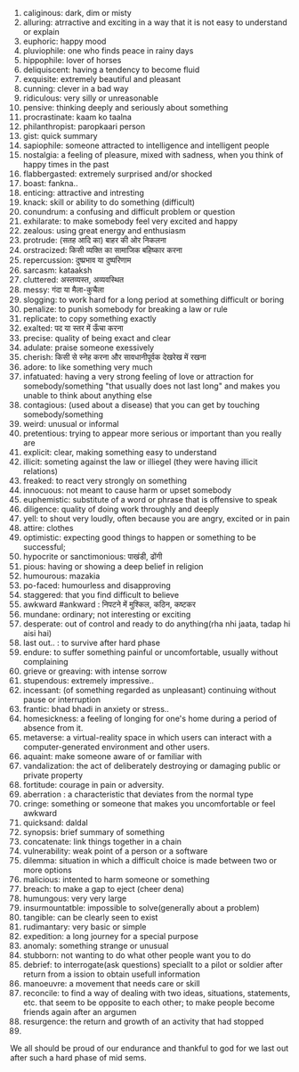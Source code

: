 1.   caliginous: dark, dim or misty
2.  alluring: atrractive and exciting in a way that it is not easy to understand or explain
3.  euphoric: happy mood
4.  pluviophile: one who finds peace in rainy days
5.  hippophile: lover of horses
6.  deliquiscent: having a tendency to become fluid
7.  exquisite: extremely beautiful and pleasant
8.  cunning: clever in a bad way
9.  ridiculous: very silly or unreasonable
10.  pensive: thinking deeply and seriously about something
11.  procrastinate: kaam ko taalna
12.  philanthropist: paropkaari person
13.  gist: quick summary
14.  sapiophile: someone attracted to intelligence and intelligent people
15.  nostalgia: a feeling of pleasure, mixed with sadness, when you think of happy times in the past
16.  flabbergasted: extremely surprised and/or shocked
17.  boast: fankna..
18.  enticing: attractive and intresting
19.  knack: skill or ability to do something (difficult)
20.  conundrum: a confusing and difficult problem or question
21.  exhilarate: to make somebody feel very excited and happy
22.  zealous: using great energy and enthusiasm
23.  protrude: (सतह आदि का) बाहर की ओर निकलना
24.  orstracized: किसी व्यक्ति का सामाजिक बहिष्‍कार करना
25.  repercussion: दुष्‍प्रभाव या दुष्‍परिणाम
26.  sarcasm: kataaksh
27.  cluttered: अस्‍तव्‍यस्‍त, अव्‍यवस्थित
28.  messy: गंदा या मैला-कुचैला
29.  slogging: to work hard for a long period at something difficult or boring
30.  penalize: to punish somebody for breaking a law or rule
31.  replicate: to copy something exactly
32.  exalted: पद या स्‍तर में ऊँचा करना
33.  precise: quality of being exact and clear
34.  adulate: praise someone exessively
35.  cherish: किसी से स्‍नेह करना और सावधानीपूर्वक देखरेख में रखना
36.  adore: to like something very much
37.  infatuated: having a very strong feeling of love or attraction for somebody/something "that usually does not last long" and makes you unable to think about anything else
38.  contagious: (used about a disease) that you can get by touching somebody/something
39.  weird: unusual or informal
40.  pretentious: trying to appear more serious or important than you really are
41.  explicit: clear, making something easy to understand
42.  illicit: someting against the law or illiegel (they were having illicit relations)
43.  freaked: to react very strongly on something
44.  innocuous: not meant to cause harm or upset somebody
45.  euphemistic: substitute of a word or phrase that is offensive to speak
46.  diligence: quality of doing work throughly and deeply
47.  yell: to shout very loudly, often because you are angry, excited or in pain
48.  attire: clothes
49. optimistic: expecting good things to happen or something to be successful;
50. hypocrite or sanctimonious:  पाखंडी, ढोंगी
51.  pious: having or showing a deep belief in religion
52.  humourous: mazakia
53.  po-faced: humourless and disapproving
54.  staggered: that you find difficult to believe
55.  awkward #ankward : निपटने में मुश्किल, कठिन, कष्‍टकर
56.  mundane: ordinary; not interesting or exciting
57.  desperate: out of control and ready to do anything(rha nhi jaata, tadap hi aisi hai)
58.  last out.. : to survive after hard phase
59.  endure: to suffer something painful or uncomfortable, usually without complaining
60.  grieve or greaving: with intense sorrow
61.  stupendous: extremely impressive..
62.  incessant: (of something regarded as unpleasant) continuing without pause or interruption
63.  frantic: bhad bhadi in anxiety or stress..
64.  homesickness: a feeling of longing for one's home during a period of absence from it.
65.  metaverse: a virtual-reality space in which users can interact with a computer-generated environment and other users.
66.  aquaint: make someone aware of or familiar with
67.  vandalization: the act of deliberately destroying or damaging public or private property
68.  fortitude: courage in pain or adversity.
69.  aberration : a characteristic that deviates from the normal type
70.  cringe: something or someone that makes you uncomfortable or feel awkward
71.  quicksand: daldal
72.  synopsis: brief summary of something
73.   concatenate: link things together in a chain
74.  vulnerability: weak point of a person or a software
75.  dilemma: situation in which a difficult choice is made between two or more options
76.  malicious: intented to harm someone or something
77.  breach: to make a gap to eject (cheer dena)
78.  humungous: very very large 
79.  insurmountatble: impossible to solve(generally about a problem)
80. tangible: can be clearly seen to exist
81. rudimantary: very basic or simple
82. expedition: a long journey for a special purpose
83. anomaly: something strange or unusual
84. stubborn: not wanting to do what other people want you to do
85. debrief: to interrogate(ask questions) speciallt to a pilot or soldier after return from a ission to obtain usefull information
86. manoeuvre: a movement that needs care or skill
87.  reconcile: to find a way of dealing with two ideas, situations, statements, etc. that seem to be opposite to each other; to make people become friends again after an argumen
88.  resurgence: the return and growth of an activity that had stopped
89. 


We all should be proud of our endurance and thankful to god for we last out after such a hard phase of mid sems.